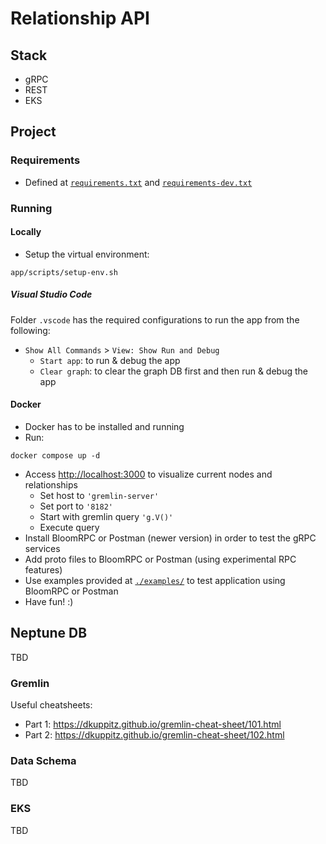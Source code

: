 # Relationship API

## Stack

* gRPC
* REST
* EKS

## Project

### Requirements

* Defined at [`requirements.txt`](requirements.txt) and [`requirements-dev.txt`](requirements-dev.txt)

### Running

#### Locally

* Setup the virtual environment:

```shell
app/scripts/setup-env.sh
```

##### Visual Studio Code

Folder `.vscode` has the required configurations to run the app from the following:

* `Show All Commands` > `View: Show Run and Debug`
  * `Start app`: to run & debug the app
  * `Clear graph`: to clear the graph DB first and then run & debug the app

#### Docker

* Docker has to be installed and running
* Run:

```shell
docker compose up -d
```

* Access <http://localhost:3000> to visualize current nodes and relationships
  * Set host to `'gremlin-server'`
  * Set port to `'8182'`
  * Start with gremlin query `'g.V()'`
  * Execute query
* Install BloomRPC or Postman (newer version) in order to test the gRPC services
* Add proto files to BloomRPC or Postman (using experimental RPC features)
* Use examples provided at [`./examples/`](examples) to test application using BloomRPC or Postman
* Have fun! :)  

## Neptune DB

TBD

### Gremlin

Useful cheatsheets:

* Part 1: <https://dkuppitz.github.io/gremlin-cheat-sheet/101.html>
* Part 2: <https://dkuppitz.github.io/gremlin-cheat-sheet/102.html>

### Data Schema

TBD

### EKS

TBD
